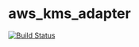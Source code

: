 # aws_kms_adapter

[![Build Status](https://travis-ci.org/agnaldo4j/aws_kms_adapter.svg)](https://travis-ci.org/agnaldo4j/aws_kms_adapter)

